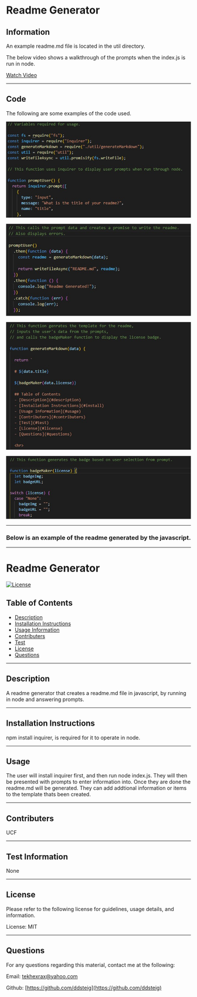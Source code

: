   # Readme Generator
  
  ## Information
  
  An example readme.md file is located in the util directory.
  
  The below video shows a walkthrough of the prompts when the index.js is run in node.
  
  [Watch Video](https://drive.google.com/file/d/1actPfi2wLIvK-hG0Yd-jOXiTlHeNuy6d/view?usp=sharing)
  
  <hr>
  
  ## Code
  
  The following are some examples of the code used.
  
  ![variable](https://github.com/ddsteig/readme-generator/blob/master/util/screenshots/variable.JPG)
  
  ![data](https://github.com/ddsteig/readme-generator/blob/master/util/screenshots/data.jpg)
  
  ![generate](https://github.com/ddsteig/readme-generator/blob/master/util/screenshots/generate.jpg)
  
  ![badge](https://github.com/ddsteig/readme-generator/blob/master/util/screenshots/badge.jpg)
  
  <hr>
  
  ### Below is an example of the readme generated by the javascript.
  
  <hr>
  
  # Readme Generator

  [![License](https://img.shields.io/badge/License-MIT-yellow.svg)](https://opensource.org/licenses/MIT)

  ## Table of Contents
  - [Description](#description)
  - [Installation Instructions](#install)
  - [Usage Information](#usage)
  - [Contributers](#contributers)
  - [Test](#test)
  - [License](#license)
  - [Questions](#questions)
  
  <hr>
  
  ## Description <a name="description"></a>
  
  A readme generator that creates a readme.md file in javascript, by running in node and answering prompts.
  
  <hr>
  
  ## Installation Instructions <a name="install"></a>
  
  npm install inquirer, is required for it to operate in node.
  
  <hr>
  
  ## Usage <a name="usage"></a>
  
  The user will install inquirer first, and then run node index.js. They will then be presented with prompts to enter information into.
  Once they are done the readme.md will be generated. They can add addtional information or items to the template thats been created.
  
  <hr>
  
  ## Contributers <a name="contributers"></a>
  
  UCF
  
  <hr>
  
  ## Test Information <a name="test"></a>
  
  None
  
  <hr>
  
  ## License <a name="license"></a>
  
  Please refer to the following license for guidelines, usage details, and information.
  
  License: MIT
  
  <hr>
  
  ## Questions <a name="questions"></a>
  
  For any questions regarding this material, contact me at the following:
  
  Email: tekhexrax@yahoo.com
  
  Github: [https://github.com/ddsteig](https://github.com/ddsteig)
